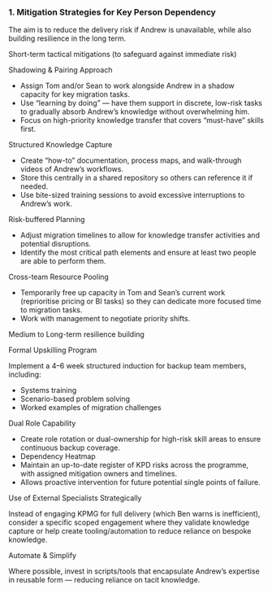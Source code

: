 ### 1\. Mitigation Strategies for Key Person Dependency

The aim is to reduce the delivery risk if Andrew is unavailable, while also building resilience in the long term.

Short-term tactical mitigations (to safeguard against immediate risk)

Shadowing \& Pairing Approach

* Assign Tom and/or Sean to work alongside Andrew in a shadow capacity for key migration tasks.
* Use “learning by doing” — have them support in discrete, low-risk tasks to gradually absorb Andrew’s knowledge without overwhelming him.
* Focus on high-priority knowledge transfer that covers “must-have” skills first.

Structured Knowledge Capture
* Create “how-to” documentation, process maps, and walk-through videos of Andrew’s workflows.
* Store this centrally in a shared repository so others can reference it if needed.
* Use bite-sized training sessions to avoid excessive interruptions to Andrew’s work.

Risk-buffered Planning
* Adjust migration timelines to allow for knowledge transfer activities and potential disruptions.
* Identify the most critical path elements and ensure at least two people are able to perform them.



Cross-team Resource Pooling
* Temporarily free up capacity in Tom and Sean’s current work (reprioritise pricing or BI tasks) so they can dedicate more focused time to migration tasks.
* Work with management to negotiate priority shifts.

Medium to Long-term resilience building

Formal Upskilling Program

Implement a 4–6 week structured induction for backup team members, including:
* Systems training
* Scenario-based problem solving
* Worked examples of migration challenges

Dual Role Capability
* Create role rotation or dual-ownership for high-risk skill areas to ensure continuous backup coverage.
* Dependency Heatmap
* Maintain an up-to-date register of KPD risks across the programme, with assigned mitigation owners and timelines.
* Allows proactive intervention for future potential single points of failure.

Use of External Specialists Strategically

Instead of engaging KPMG for full delivery (which Ben warns is inefficient), consider a specific scoped engagement where they validate knowledge capture or help create tooling/automation to reduce reliance on bespoke knowledge.

Automate \& Simplify

Where possible, invest in scripts/tools that encapsulate Andrew’s expertise in reusable form — reducing reliance on tacit knowledge.

